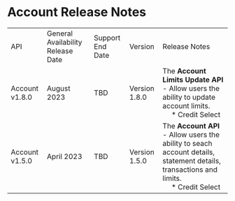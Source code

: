 # Account Release Notes
|                |                                   |                  |               |                                                                                                                                |
|----------------|-----------------------------------|------------------|---------------|--------------------------------------------------------------------------------------------------------------------------------|
| API            | General Availability Release Date | Support End Date | Version       | Release Notes                                                                                                                  |
| Account v1.8.0 | August 2023                       | TBD              | Version 1.8.0 | The **Account Limits Update API** - Allow users the ability to update account limits. <br>&emsp; * Credit Select                               |
| Account v1.5.0 | April 2023                        | TBD              | Version 1.5.0 | The **Account API** - Allow users the ability to seach account details, statement details, transactions and limits.  <br>&emsp; * Credit Select |
